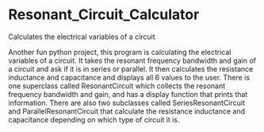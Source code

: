 # Resonant_Circuit_Calculator
Calculates the electrical variables of a circuit

Another fun python project, this program is calculating the electrical variables of a circuit. It takes the resonant frequency bandwidth and gain of a circuit and ask if it is in series or parallel. It then calculates the resistance inductance and capacitance and displays all 6 values to the user. There is one superclass called ResonantCircuit which collects the resonant frequency bandwidth and gain, and has a display function that prints that information. There are also two subclasses called SeriesResonantCircuit and ParallelResonantCircuit that calculate the resistance inductance and capacitance depending on which type of circuit it is. 
